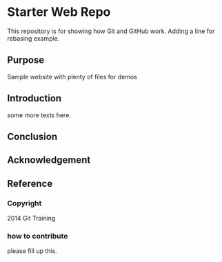 # Starter Web Repo

This repository is for showing how Git and GitHub work. Adding a line for rebasing example.

## Purpose

Sample website with plenty of files for demos

## Introduction

some more texts here.

## Conclusion

## Acknowledgement

## Reference

### Copyright

2014 Git Training

### how to contribute
please fill up this.
